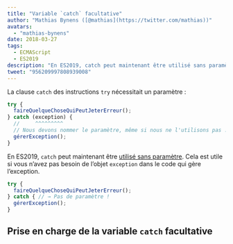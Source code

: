 ```yaml
---
title: "Variable `catch` facultative"
author: "Mathias Bynens ([@mathias](https://twitter.com/mathias))"
avatars:
  - "mathias-bynens"
date: 2018-03-27
tags:
  - ECMAScript
  - ES2019
description: "En ES2019, catch peut maintenant être utilisé sans paramètre."
tweet: "956209997808939008"
---
```

La clause `catch` des instructions `try` nécessitait un paramètre :

```js
try {
  faireQuelqueChoseQuiPeutJeterErreur();
} catch (exception) {
  //     ^^^^^^^^^
  // Nous devons nommer le paramètre, même si nous ne l'utilisons pas !
  gérerException();
}
```

En ES2019, `catch` peut maintenant être [utilisé sans paramètre](https://tc39.es/proposal-optional-catch-binding/). Cela est utile si vous n’avez pas besoin de l’objet `exception` dans le code qui gère l’exception.

```js
try {
  faireQuelqueChoseQuiPeutJeterErreur();
} catch { // → Pas de paramètre !
  gérerException();
}
```

## Prise en charge de la variable `catch` facultative

<feature-support chrome="66 /blog/v8-release-66#optional-catch-binding"
                 firefox="58 https://bugzilla.mozilla.org/show_bug.cgi?id=1380881"
                 safari="yes https://trac.webkit.org/changeset/220068/webkit"
                 nodejs="10 https://github.com/nodejs/node/blob/master/doc/changelogs/CHANGELOG_V10.md#2018-04-24-version-1000-current-jasnell"
                 babel="yes"></feature-support>

<!--truncate-->